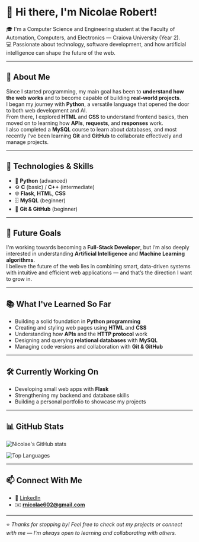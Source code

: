 # 👋 Hi there, I'm Nicolae Robert!

🎓 I'm a Computer Science and Engineering student at the Faculty of Automation, Computers, and Electronics — Craiova University (Year 2).  
💻 Passionate about technology, software development, and how artificial intelligence can shape the future of the web.

---

## 🚀 About Me

Since I started programming, my main goal has been to **understand how the web works** and to become capable of building **real-world projects**.  
I began my journey with **Python**, a versatile language that opened the door to both web development and AI.  
From there, I explored **HTML** and **CSS** to understand frontend basics, then moved on to learning how **APIs**, **requests**, and **responses** work.  
I also completed a **MySQL** course to learn about databases, and most recently I’ve been learning **Git** and **GitHub** to collaborate effectively and manage projects.

---

## 🧠 Technologies & Skills

- 🐍 **Python** (advanced)
- ⚙️ **C** (basic) / **C++** (intermediate)
- 🌐 **Flask**, **HTML**, **CSS**
- 🗄️ **MySQL** (beginner)
- 🔧 **Git & GitHub** (beginner)

---

## 🎯 Future Goals

I'm working towards becoming a **Full-Stack Developer**, but I’m also deeply interested in understanding **Artificial Intelligence** and **Machine Learning algorithms**.  
I believe the future of the web lies in combining smart, data-driven systems with intuitive and efficient web applications — and that’s the direction I want to grow in.

---

## 📚 What I've Learned So Far

- Building a solid foundation in **Python programming**
- Creating and styling web pages using **HTML** and **CSS**
- Understanding how **APIs** and the **HTTP protocol** work
- Designing and querying **relational databases** with **MySQL**
- Managing code versions and collaboration with **Git & GitHub**

---

## 🛠️ Currently Working On

- Developing small web apps with **Flask**
- Strengthening my backend and database skills  
- Building a personal portfolio to showcase my projects  

---

## 📊 GitHub Stats

![Nicolae's GitHub stats](https://github-readme-stats.vercel.app/api?username=NicolaeRobert&show_icons=true&theme=tokyonight)

![Top Languages](https://github-readme-stats.vercel.app/api/top-langs/?username=NicolaeRobert&layout=compact&theme=tokyonight)

---

## 📫 Connect With Me

- 💼 [LinkedIn](https://www.linkedin.com/in/YOUR-LINKEDIN)  
- ✉️ **rnicolae602@gmail.com**

---

⭐ *Thanks for stopping by! Feel free to check out my projects or connect with me — I'm always open to learning and collaborating with others.*

